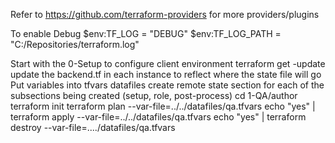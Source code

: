 Refer to https://github.com/terraform-providers for more providers/plugins

To enable Debug
$env:TF_LOG = "DEBUG"
$env:TF_LOG_PATH = "C:/Repositories/terraform.log"

Start with the 0-Setup to configure client environment
terraform get -update
update the backend.tf in each instance to reflect where the state file will go
Put variables into tfvars datafiles
create remote state section for each of the subsections being created (setup, role, post-process)
cd 1-QA/author
terraform init
terraform plan --var-file=../../datafiles/qa.tfvars
echo "yes" | terraform apply --var-file=../../datafiles/qa.tfvars
echo "yes" | terraform destroy --var-file=..../datafiles/qa.tfvars
